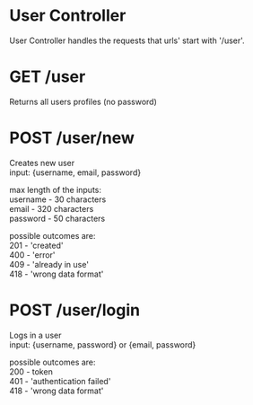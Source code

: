 # User Controller
User Controller handles the requests that urls' start with '/user'.


# GET /user
Returns all users profiles (no password)

# POST /user/new
Creates new user   
input: {username, email, password}  

max length of the inputs:  
username - 30 characters  
email - 320 characters  
password - 50 characters  

possible outcomes are:  
201 - 'created'  
400 - 'error'  
409 - 'already in use'  
418 - 'wrong data format'  


# POST /user/login  
Logs in a user  
input: {username, password} or {email, password}  

possible outcomes are:  
200 - token  
401 - 'authentication failed'  
418 - 'wrong data format'  